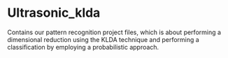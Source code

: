 # Ultrasonic_klda
Contains our pattern recognition project files, which is about performing a dimensional reduction using the KLDA technique and performing a classification by employing a probabilistic approach.
